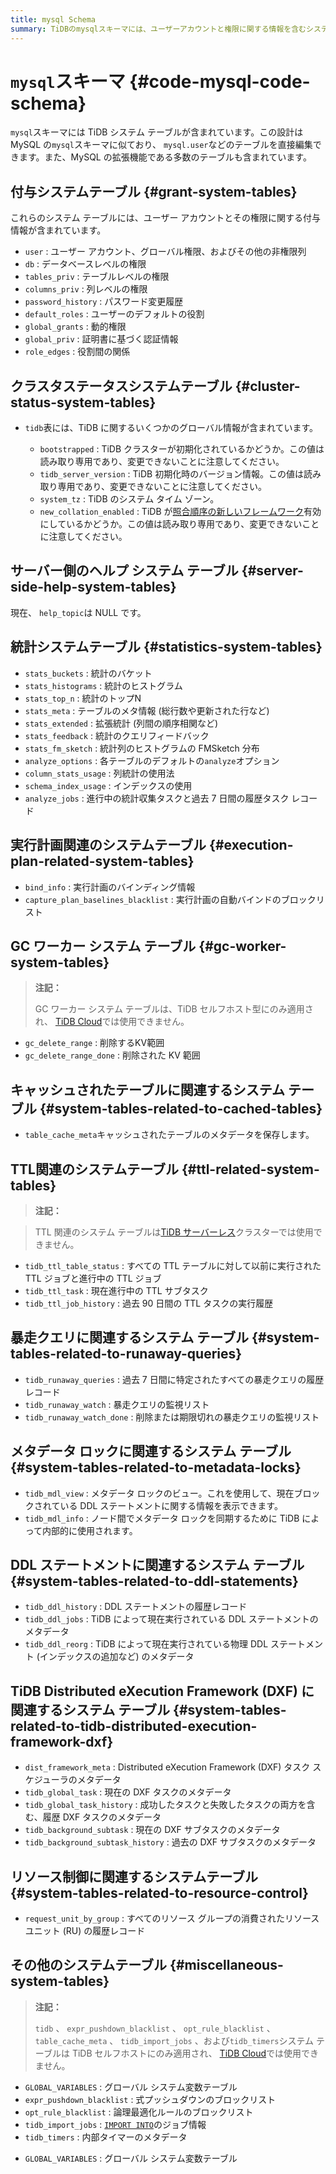 ```yaml
---
title: mysql Schema
summary: TiDBのmysqlスキーマには、ユーザーアカウントと権限に関する情報を含むシステムテーブルが含まれています。また、クラスタステータス、サーバー側のヘルプ、統計、実行計画、GCワーカー、キャッシュされたテーブル、TTL関連、暴走クエリ、メタデータロック、DDLステートメント、TiDB Distributed eXecution Framework (DXF)、リソース制御に関連するシステムテーブルがあります。また、その他のシステムテーブルも含まれています。
---
```


# <code>mysql</code>スキーマ {#code-mysql-code-schema}

`mysql`スキーマには TiDB システム テーブルが含まれています。この設計は MySQL の`mysql`スキーマに似ており、 `mysql.user`などのテーブルを直接編集できます。また、MySQL の拡張機能である多数のテーブルも含まれています。

## 付与システムテーブル {#grant-system-tables}

これらのシステム テーブルには、ユーザー アカウントとその権限に関する付与情報が含まれています。

-   `user` : ユーザー アカウント、グローバル権限、およびその他の非権限列
-   `db` : データベースレベルの権限
-   `tables_priv` : テーブルレベルの権限
-   `columns_priv` : 列レベルの権限
-   `password_history` : パスワード変更履歴
-   `default_roles` : ユーザーのデフォルトの役割
-   `global_grants` : 動的権限
-   `global_priv` : 証明書に基づく認証情報
-   `role_edges` : 役割間の関係

## クラスタステータスシステムテーブル {#cluster-status-system-tables}

-   `tidb`表には、TiDB に関するいくつかのグローバル情報が含まれています。

    -   `bootstrapped` : TiDB クラスターが初期化されているかどうか。この値は読み取り専用であり、変更できないことに注意してください。
    -   `tidb_server_version` : TiDB 初期化時のバージョン情報。この値は読み取り専用であり、変更できないことに注意してください。
    -   `system_tz` : TiDB のシステム タイム ゾーン。
    -   `new_collation_enabled` : TiDB が[照合順序の新しいフレームワーク](/character-set-and-collation.md#new-framework-for-collations)有効にしているかどうか。この値は読み取り専用であり、変更できないことに注意してください。

## サーバー側のヘルプ システム テーブル {#server-side-help-system-tables}

現在、 `help_topic`は NULL です。

## 統計システムテーブル {#statistics-system-tables}

-   `stats_buckets` : 統計のバケット
-   `stats_histograms` : 統計のヒストグラム
-   `stats_top_n` : 統計のトップN
-   `stats_meta` : テーブルのメタ情報 (総行数や更新された行など)
-   `stats_extended` : 拡張統計 (列間の順序相関など)
-   `stats_feedback` : 統計のクエリフィードバック
-   `stats_fm_sketch` : 統計列のヒストグラムの FMSketch 分布
-   `analyze_options` : 各テーブルのデフォルトの`analyze`オプション
-   `column_stats_usage` : 列統計の使用法
-   `schema_index_usage` : インデックスの使用
-   `analyze_jobs` : 進行中の統計収集タスクと過去 7 日間の履歴タスク レコード

## 実行計画関連のシステムテーブル {#execution-plan-related-system-tables}

-   `bind_info` : 実行計画のバインディング情報
-   `capture_plan_baselines_blacklist` : 実行計画の自動バインドのブロックリスト

## GC ワーカー システム テーブル {#gc-worker-system-tables}

> **注記：**
>
> GC ワーカー システム テーブルは、TiDB セルフホスト型にのみ適用され、 [TiDB Cloud](https://docs.pingcap.com/tidbcloud/)では使用できません。

-   `gc_delete_range` : 削除するKV範囲
-   `gc_delete_range_done` : 削除された KV 範囲

## キャッシュされたテーブルに関連するシステム テーブル {#system-tables-related-to-cached-tables}

-   `table_cache_meta`キャッシュされたテーブルのメタデータを保存します。

## TTL関連のシステムテーブル {#ttl-related-system-tables}

> **注記：**

> TTL 関連のシステム テーブルは[TiDB サーバーレス](https://docs.pingcap.com/tidbcloud/select-cluster-tier#tidb-serverless)クラスターでは使用できません。

-   `tidb_ttl_table_status` : すべての TTL テーブルに対して以前に実行された TTL ジョブと進行中の TTL ジョブ
-   `tidb_ttl_task` : 現在進行中の TTL サブタスク
-   `tidb_ttl_job_history` : 過去 90 日間の TTL タスクの実行履歴

## 暴走クエリに関連するシステム テーブル {#system-tables-related-to-runaway-queries}

-   `tidb_runaway_queries` : 過去 7 日間に特定されたすべての暴走クエリの履歴レコード
-   `tidb_runaway_watch` : 暴走クエリの監視リスト
-   `tidb_runaway_watch_done` : 削除または期限切れの暴走クエリの監視リスト

## メタデータ ロックに関連するシステム テーブル {#system-tables-related-to-metadata-locks}

-   `tidb_mdl_view` : メタデータ ロックのビュー。これを使用して、現在ブロックされている DDL ステートメントに関する情報を表示できます。
-   `tidb_mdl_info` : ノード間でメタデータ ロックを同期するために TiDB によって内部的に使用されます。

## DDL ステートメントに関連するシステム テーブル {#system-tables-related-to-ddl-statements}

-   `tidb_ddl_history` : DDL ステートメントの履歴レコード
-   `tidb_ddl_jobs` : TiDB によって現在実行されている DDL ステートメントのメタデータ
-   `tidb_ddl_reorg` : TiDB によって現在実行されている物理 DDL ステートメント (インデックスの追加など) のメタデータ

## TiDB Distributed eXecution Framework (DXF) に関連するシステム テーブル {#system-tables-related-to-tidb-distributed-execution-framework-dxf}

-   `dist_framework_meta` : Distributed eXecution Framework (DXF) タスク スケジューラのメタデータ
-   `tidb_global_task` : 現在の DXF タスクのメタデータ
-   `tidb_global_task_history` : 成功したタスクと失敗したタスクの両方を含む、履歴 DXF タスクのメタデータ
-   `tidb_background_subtask` : 現在の DXF サブタスクのメタデータ
-   `tidb_background_subtask_history` : 過去の DXF サブタスクのメタデータ

## リソース制御に関連するシステムテーブル {#system-tables-related-to-resource-control}

-   `request_unit_by_group` : すべてのリソース グループの消費されたリソース ユニット (RU) の履歴レコード

## その他のシステムテーブル {#miscellaneous-system-tables}

<CustomContent platform="tidb">

> **注記：**
>
> `tidb` 、 `expr_pushdown_blacklist` 、 `opt_rule_blacklist` 、 `table_cache_meta` 、 `tidb_import_jobs` 、および`tidb_timers`システム テーブルは TiDB セルフホストにのみ適用され、 [TiDB Cloud](https://docs.pingcap.com/tidbcloud/)では使用できません。

-   `GLOBAL_VARIABLES` : グローバル システム変数テーブル
-   `expr_pushdown_blacklist` : 式プッシュダウンのブロックリスト
-   `opt_rule_blacklist` : 論理最適化ルールのブロックリスト
-   `tidb_import_jobs` : [`IMPORT INTO`](/sql-statements/sql-statement-import-into.md)のジョブ情報
-   `tidb_timers` : 内部タイマーのメタデータ

</CustomContent>

<CustomContent platform="tidb-cloud">

-   `GLOBAL_VARIABLES` : グローバル システム変数テーブル

</CustomContent>
